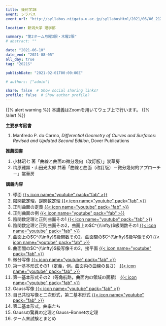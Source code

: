 ```yaml
---
title: 幾何学IB
event: シラバス
event_url: "http://syllabus.niigata-u.ac.jp/syllabusHtml/2021/06/06_212S1526_ja_JP.html"

location: 新潟大学 理学部

summary: "第2ターム月曜3限・木曜2限"
# abstract: ""

date: "2021-06-10"
date_end: "2021-08-05"
all_day: true
tag: "2021S"

publishDate: "2021-02-01T00:00:00Z"

# authors: ["admin"]

share: false  # Show social sharing links?
profile: false  # Show author profile?
---
```

{{% alert warning %}}
本講義はZoomを用いてウェブ上で行います。
{{% /alert %}}

**主要参考図書**

1. Manfredo P. do Carmo, *Differential Geometry of Curves and Surfaces: Revised and Updated Second Edition*, Dover Publications

**推薦図書**

1. 小林昭七 著「曲線と曲面の微分幾何（改訂版）」裳華房
2. 梅原雅顕・山田光太郎 共著「曲線と曲面（改訂版）－微分幾何的アプローチ－」裳華房

**講義内容**

1. 球面
	[{{< icon name="youtube" pack="fab" >}}](https://youtu.be/N88NCcVQo9M)
2. 陰関数定理，逆関数定理
	[{{< icon name="youtube" pack="fab" >}}](https://youtu.be/5b9TSZ2RQno)
3. 正則曲面の定義
	[{{< icon name="youtube" pack="fab" >}}](https://youtu.be/EjNX68jbwAg)
4. 正則曲面の例
	[{{< icon name="youtube" pack="fab" >}}](https://youtu.be/S3ov5TOFQQs)
5. 陰関数定理と正則曲面その1
	[{{< icon name="youtube" pack="fab" >}}](https://youtu.be/eDpb8pdwDrQ)
6. 陰関数定理と正則曲面その2，曲面上の$C^{\\infty}$級関数その1
	[{{< icon name="youtube" pack="fab" >}}](https://youtu.be/ytbCe1aAFBA)
7. 曲面上の$C^{\\infty}$級関数その2，曲面間の$C^{\\infty}$級写像その1
	[{{< icon name="youtube" pack="fab" >}}](https://youtu.be/0K6ttGJLnZk)
8. 曲面間の$C^{\\infty}$級写像その2，接平面
	[{{< icon name="youtube" pack="fab" >}}](https://youtu.be/NSxirA9vrOs)
9. 微分写像
	[{{< icon name="youtube" pack="fab" >}}](https://youtu.be/a0FcAdE366w)
10. 第一基本形式その1（定義，例，曲面内の曲線の長さ）
	[{{< icon name="youtube" pack="fab" >}}](https://youtu.be/b8ZavH3hXl4)
11. 第一基本形式その2（等角航路，曲面内の領域の面積）
	[{{< icon name="youtube" pack="fab" >}}](https://youtu.be/cbwqqPVmzqU)
12. Gauss写像
	[{{< icon name="youtube" pack="fab" >}}](https://youtu.be/6n-gQeopwO4)
13. 自己共役写像と二次形式，第二基本形式
	[{{< icon name="youtube" pack="fab" >}}](https://youtu.be/F5RgB070JOU)
14. 第二基本形式，曲率たち
15. Gaussの驚異の定理とGauss–Bonnetの定理
16. ターム末試験とまとめ

